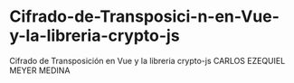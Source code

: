 # Cifrado-de-Transposici-n-en-Vue-y-la-libreria-crypto-js
Cifrado de Transposición en Vue y la libreria crypto-js CARLOS EZEQUIEL MEYER MEDINA
